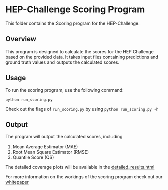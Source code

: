 # HEP-Challenge Scoring Program
This folder contains the Scoring program for the HEP-Challenge.

## Overview
This program is designed to calculate the scores for the HEP Challenge based on the provided data. It takes input files containing predictions and ground truth values and outputs the calculated scores.

## Usage
To run the scoring program, use the following command:

```
python run_scoring.py 
```

Check out the flags of `run_scoring.py` by using `python run_scoring.py -h `

## Output
The program will output the calculated scores, including 
1. Mean Average Estimator (MAE)
2. Root Mean Square Estimator (RMSE)
3. Quantile Score (QS)

The detailed coverage plots will be available in the [detailed_results.html](/scoring_output/detailed_results.html)

For more information on the workings of the scoring program check out our [whitepaper](https://fair-universe.lbl.gov/whitepaper.pdf)


